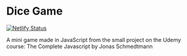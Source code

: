 # Dice Game
[![Netlify Status](https://api.netlify.com/api/v1/badges/e4a9437b-9615-44c4-addc-da1ab8e63279/deploy-status)](https://app.netlify.com/sites/nheljee-dice-game/deploys)

A mini game made in JavaScript from the small project on the Udemy course: The Complete Javascript by Jonas Schmedtmann
